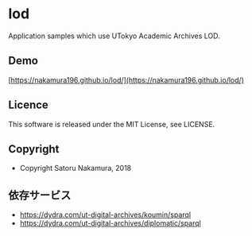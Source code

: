 # lod

Application samples which use UTokyo Academic Archives LOD.

## Demo

[https://nakamura196.github.io/lod/](https://nakamura196.github.io/lod/)

## Licence

This software is released under the MIT License, see LICENSE.

## Copyright

* Copyright Satoru Nakamura, 2018

## 依存サービス

* https://dydra.com/ut-digital-archives/koumin/sparql
* https://dydra.com/ut-digital-archives/diplomatic/sparql
